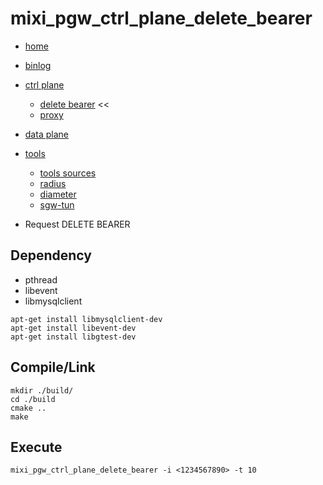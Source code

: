 # mixi_pgw_ctrl_plane_delete_bearer


+ [home](../../../README.md)
+ [binlog](../../../binlog/README.md)
+ [ctrl plane](../../../ctrlplane/README.md)
  + [delete bearer](../../../ctrlplane/src/cmd/README.md) <<
  + [proxy](../../../ctrlplane/src/proxy/README.md)
+ [data plane](../../../dataplane/README.md)
+ [tools](../../../tools/README.md)
  + [tools sources](../../../tools/src/README.md)
  + [radius](../../../tools/src/mod/mod_radius/README.md)
  + [diameter](../../../tools/src/mod/mod_diameter/README.md)
  + [sgw-tun](../../../tools/cfg/tools/sgw_tun/README.md)


+ Request DELETE BEARER

## Dependency

+ pthread
+ libevent
+ libmysqlclient

```
apt-get install libmysqlclient-dev
apt-get install libevent-dev
apt-get install libgtest-dev
```

## Compile/Link

```
mkdir ./build/
cd ./build
cmake ..
make
```

## Execute

```
mixi_pgw_ctrl_plane_delete_bearer -i <1234567890> -t 10
```
